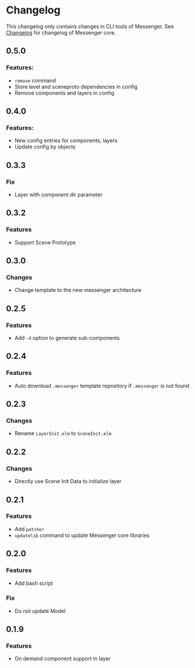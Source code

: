 # Changelog

This changelog only contains changes in CLI tools of Messenger. See [Changelog](https://github.com/linsyking/messenger-core/blob/master/Changelog.md) for changelog of Messenger core.

## 0.5.0

### Features:

- `remove` command
- Store level and sceneproto dependencies in config
- Remove components and layers in config

## 0.4.0

### Features:

- New config entries for components, layers
- Update config by objects

## 0.3.3

### Fix

- Layer with component dir parameter

## 0.3.2

### Features

- Support Scene Prototype

## 0.3.0

### Changes

- Change template to the new messenger architecture

## 0.2.5

### Features

- Add `-d` option to generate sub-components

## 0.2.4

### Features

- Auto download `.messenger` template repository if `.messenger` is not found

## 0.2.3

### Changes

- Rename `LayerInit.elm` to `SceneInit.elm`

## 0.2.2

### Changes

- Directly use Scene Init Data to initialize layer

## 0.2.1

### Features

- Add `patcher`
- `updatelib` command to update Messenger core libraries

## 0.2.0

### Features

- Add bash script

### Fix

- Do not update Model

## 0.1.9

### Features

- On demand component support in layer
